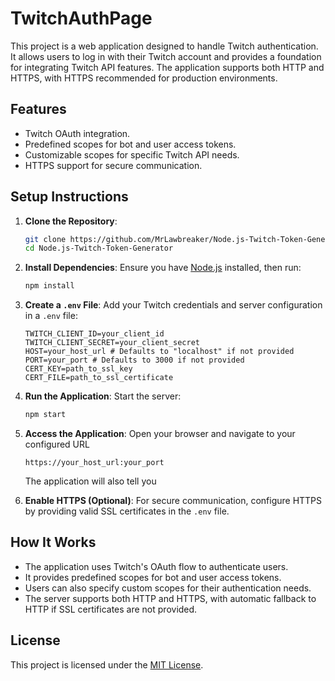 # TwitchAuthPage

This project is a web application designed to handle Twitch authentication. It allows users to log in with their Twitch account and provides a foundation for integrating Twitch API features. The application supports both HTTP and HTTPS, with HTTPS recommended for production environments.

## Features
- Twitch OAuth integration.
- Predefined scopes for bot and user access tokens.
- Customizable scopes for specific Twitch API needs.
- HTTPS support for secure communication.

## Setup Instructions

1. **Clone the Repository**:
    ```bash
    git clone https://github.com/MrLawbreaker/Node.js-Twitch-Token-Generator.git
    cd Node.js-Twitch-Token-Generator
    ```

2. **Install Dependencies**:
    Ensure you have [Node.js](https://nodejs.org/) installed, then run:
    ```bash
    npm install
    ```

3. **Create a `.env` File**:
    Add your Twitch credentials and server configuration in a `.env` file:
    ```
    TWITCH_CLIENT_ID=your_client_id
    TWITCH_CLIENT_SECRET=your_client_secret
    HOST=your_host_url # Defaults to "localhost" if not provided
    PORT=your_port # Defaults to 3000 if not provided
    CERT_KEY=path_to_ssl_key
    CERT_FILE=path_to_ssl_certificate
    ```

4. **Run the Application**:
    Start the server:
    ```bash
    npm start
    ```

5. **Access the Application**:
    Open your browser and navigate to your configured URL 

    ```https://your_host_url:your_port```

    The application will also tell you 

6. **Enable HTTPS (Optional)**:
    For secure communication, configure HTTPS by providing valid SSL certificates in the `.env` file. 

## How It Works
- The application uses Twitch's OAuth flow to authenticate users.
- It provides predefined scopes for bot and user access tokens.
- Users can also specify custom scopes for their authentication needs.
- The server supports both HTTP and HTTPS, with automatic fallback to HTTP if SSL certificates are not provided.

## License
This project is licensed under the [MIT License](LICENSE).

